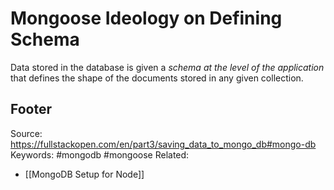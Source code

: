 # Mongoose Ideology on Defining Schema
Data stored in the database is given a _schema at the level of the application_ that defines the shape of the documents stored in any given collection.

Footer
---
Source: https://fullstackopen.com/en/part3/saving_data_to_mongo_db#mongo-db
Keywords: #mongodb #mongoose
Related:
- [[MongoDB Setup for Node]]